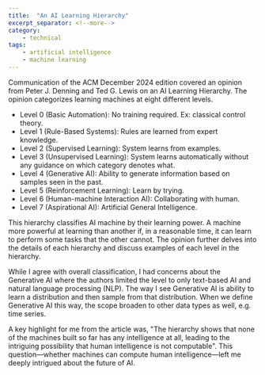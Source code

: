 ```yaml
---
title:  "An AI Learning Hierarchy"
excerpt_separator: <!--more-->
category: 
    - technical
tags:
    - artificial intelligence
    - machine learning
---
```


Communication of the ACM December 2024 edition covered an opinion from Peter J. Denning and Ted G. Lewis on an AI Learning Hierarchy. The opinion categorizes learning machines at eight different levels. 
- Level 0 (Basic Automation): No training required. Ex: classical control theory. 
- Level 1 (Rule-Based Systems): Rules are learned from expert knowledge. 
- Level 2 (Supervised Learning): System learns from examples. 
- Level 3 (Unsupervised Learning): System learns automatically without any guidance on which category denotes what. 
- Level 4 (Generative AI): Ability to generate information based on samples seen in the past. 
- Level 5 (Reinforcement Learning): Learn by trying. 
- Level 6 (Human-machine Interaction AI): Collaborating with human. 
- Level 7 (Aspirational AI): Artificial General Intelligence. 

This hierarchy classifies AI machine by their learning power. A machine more powerful at learning than another if, in a reasonable time, it can learn to perform some tasks that the other cannot. The opinion further delves into the details of each hierarchy and discuss examples of each level in the hierarchy. 

While I agree with overall classification, I had concerns about the Generative AI where the authors limited the level to only text-based AI and natural language processing (NLP). The way I see Generative AI is ability to learn a distribution and then sample from that distribution. When we define Generative AI this way, the scope broaden to other data types as well, e.g. time series. 

A key highlight for me from the article was, "The hierarchy shows that none of the machines built so far has any intelligence at all, leading to the intriguing possibility that human intelligence is not computable". This question—whether machines can compute human intelligence—left me deeply intrigued about the future of AI. 